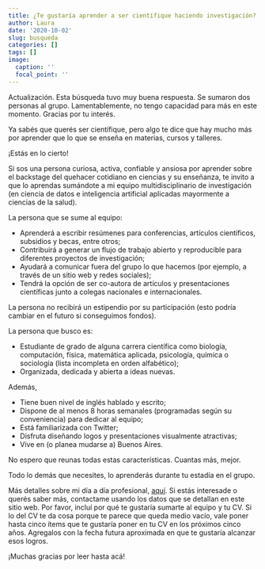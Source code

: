 ```yaml
---
title: ¿Te gustaría aprender a ser científique haciendo investigación?
author: Laura
date: '2020-10-02'
slug: busqueda
categories: []
tags: []
image:
  caption: ''
  focal_point: ''
---
```


Actualización. Esta búsqueda tuvo muy buena respuesta. Se sumaron dos personas al grupo. Lamentablemente, no tengo capacidad para más en este momento. Gracias por tu interés.

Ya sabés que querés ser científique, pero algo te dice que hay mucho más por aprender que lo que se enseña en materias, cursos y talleres. 

¡Estás en lo cierto! 

Si sos una persona curiosa, activa, confiable y ansiosa por aprender sobre el backstage del quehacer cotidiano en ciencias y su enseñanza, te invito a que lo aprendas sumándote a mi equipo multidisciplinario de investigación (en ciencia de datos e inteligencia artificial aplicadas mayormente a ciencias de la salud).

La persona que se sume al equipo:

* Aprenderá a escribir resúmenes para conferencias, artículos científicos, subsidios y becas, entre otros;
* Contribuirá a generar un flujo de trabajo abierto y reproducible para diferentes proyectos de investigación;
* Ayudará a comunicar fuera del grupo lo que hacemos (por ejemplo, a través de un sitio web y redes sociales);
* Tendrá la opción de ser co-autora de artículos y presentaciones científicas junto a colegas nacionales e internacionales.

La persona no recibirá un estipendio por su participación (esto podría cambiar en el futuro si conseguimos fondos).

La persona que busco es:

* Estudiante de grado de alguna carrera científica como biología, computación, física, matemática aplicada, psicología, química o sociología (lista incompleta en orden alfabético);
* Organizada, dedicada y abierta a ideas nuevas.

Además,

* Tiene buen nivel de inglés hablado y escrito;
* Dispone de al menos 8 horas semanales (programadas según su conveniencia) para dedicar al equipo;
* Está familiarizada con Twitter;
* Disfruta diseñando logos y presentaciones visualmente atractivas;
* Vive en (o planea mudarse a) Buenos Aires.

No espero que reunas todas estas características. Cuantas más, mejor.

Todo lo demás que necesites, lo aprenderás durante tu estadía en el grupo.

Más detalles sobre mi día a día profesional, [aquí](http://lacion.rbind.io/post/about-me-and-current-projects/). Si estás interesade o querés saber más, contactame usando los datos que se detallan en este sitio web. Por favor, incluí por qué te gustaría sumarte al equipo y tu CV. Si lo del CV te da cosa porque te parece que queda medio vacío, vale poner hasta cinco ítems que te gustaría poner en tu CV en los próximos cinco años. Agregalos con la fecha futura aproximada en que te gustaría alcanzar esos logros.

¡Muchas gracias por leer hasta acá!